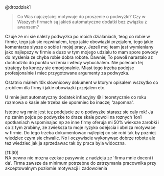 @drozdziak1
> Co Was najczęściej motywuje do proszenie o podwyżki? Czy w Waszych firmach są jakieś automatyczne dodatki bez związku z awansem?

Czuje ze mi sie nalezy podwyzka po moich dzialaniach, teog co robie w firmie, tego jak sie rozwinalem, tego jakie obowiazki przejalem, tego jakie komentarze slysze o sobie i mojej pracy. Jezeli moj team jest wymieniany jako najlepszy w firmie a duzo w tym mojego udzialu to mam spore powody do myslenia ze chyba robie dobra robote. Dawniej To powoli narastalo az dochodzilo do punktu wrzenia i wtedy wybuchalem. Nie polecam tej strategy bo konczy sie emocjonalnie. Miast tego trzeba podejsc profesjonalnie i miec przygotowane argumenty za podwyzka.

Ostatnio mialem 10k slownicowy dokument w ktorym opisalem wszsytko co zrobilem dla firmy i jakie obowiazki przejalem etc.

U mnie jest automatyczny dodatek inflacyjny :smile:  i teoretycznie co roku rozmowa o kasie ale trzeba sie upomniec bo inaczej 'zapomna'.

Istotne wg mnie jest tez podejscie ze o podwyzke starasz sie caly rok! Ja np zanim pojde po podwyzke to draze skale powoli na roznych 1on1 spotkaniach wspominajac np ze inne firmy oferuja mi 50% wieksze zarobki i co z tym zrobimy, ze zwieksza to moje ryzyko odejscia i obniza motywace w firmie. Do tego trzeba dokumentowac najlepiej co sie robi tak by pozniej wiedziec czym sie chwalic. No i oczywiscie wykonywac dobrze robote ale tez wiedziec jak ja sprzedawac tak by praca byla widoczna.

[11:30]  
NA pewno nie mozna czekac pasywnie z nadzieja ze 'firma mnie doceni i da'. Firma zawsze da minimum potrzebne do zatrzymania pracownika przy akceptowalnym poziomie motywacji i zadowolenia
